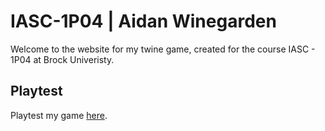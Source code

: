 # IASC-1P04 | Aidan Winegarden

Welcome to the website for my twine game, created for the course IASC - 1P04 at Brock Univeristy.

## Playtest

Playtest my game [here]().

